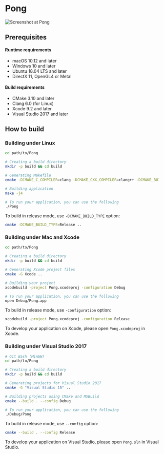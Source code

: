 # Pong

![Screenshot at Pong](ScreenShot.png)

## Prerequisites

#### Runtime requirements

* macOS 10.12 and later
* Windows 10 and later
* Ubuntu 18.04 LTS and later
* DirectX 11, OpenGL4 or Metal

#### Build requirements

* CMake 3.10 and later
* Clang 6.0 (for Linux)
* Xcode 9.2 and later
* Visual Studio 2017 and later

## How to build

### Building under Linux

```sh
cd path/to/Pong

# Creating a build directory
mkdir -p build && cd build

# Generating Makefile
cmake -DCMAKE_C_COMPILER=clang -DCMAKE_CXX_COMPILER=clang++ -DCMAKE_BUILD_TYPE=Debug ..

# Building application
make -j4

# To run your application, you can use the following
./Pong
```

To build in release mode, use `-DCMAKE_BUILD_TYPE` option:

```sh
cmake -DCMAKE_BUILD_TYPE=Release ..
```

### Building under Mac and Xcode

```sh
cd path/to/Pong

# Creating a build directory
mkdir -p build && cd build

# Generating Xcode project files
cmake -G Xcode ..

# Building your project
xcodebuild -project Pong.xcodeproj -configuration Debug

# To run your application, you can use the following
open Debug/Pong.app
```

To build in release mode, use `-configuration` option:

```sh
xcodebuild -project Pong.xcodeproj -configuration Release
```

To develop your application on Xcode, please open `Pong.xcodeproj` in Xcode.

### Building under Visual Studio 2017

```sh
# Git Bash (MinGW)
cd path/to/Pong

# Creating a build directory
mkdir -p build && cd build

# Generating projects for Visual Studio 2017
cmake -G "Visual Studio 15" ..

# Building projects using CMake and MSBuild
cmake --build . --config Debug

# To run your application, you can use the following
./Debug/Pong
```

To build in release mode, use `--config` option:

```sh
cmake --build . --config Release
```

To develop your application on Visual Studio, please open `Pong.sln` in Visual Studio.
